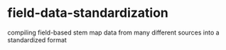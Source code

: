 # field-data-standardization
compiling field-based stem map data from many different sources into a standardized format
